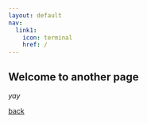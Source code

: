 ```yaml
---
layout: default
nav:
  link1:
    icon: terminal
    href: /
---
```


## Welcome to another page

_yay_

[back](./)
